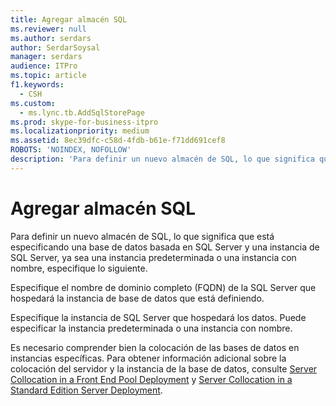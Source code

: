 ```yaml
---
title: Agregar almacén SQL
ms.reviewer: null
ms.author: serdars
author: SerdarSoysal
manager: serdars
audience: ITPro
ms.topic: article
f1.keywords:
  - CSH
ms.custom:
  - ms.lync.tb.AddSqlStorePage
ms.prod: skype-for-business-itpro
ms.localizationpriority: medium
ms.assetid: 8ec39dfc-c58d-4fdb-b61e-f71dd691cef8
ROBOTS: 'NOINDEX, NOFOLLOW'
description: 'Para definir un nuevo almacén de SQL, lo que significa que está especificando una base de datos basada en SQL Server y una instancia de SQL Server, ya sea una instancia predeterminada o una instancia con nombre, especifique lo siguiente.'
---
```


# <a name="add-sql-store"></a>Agregar almacén SQL

Para definir un nuevo almacén de SQL, lo que significa que está especificando una base de datos basada en SQL Server y una instancia de SQL Server, ya sea una instancia predeterminada o una instancia con nombre, especifique lo siguiente.

Especifique el nombre de dominio completo (FQDN) de la SQL Server que hospedará la instancia de base de datos que está definiendo.

Especifique la instancia de SQL Server que hospedará los datos. Puede especificar la instancia predeterminada o una instancia con nombre.

Es necesario comprender bien la colocación de las bases de datos en instancias específicas. Para obtener información adicional sobre la colocación del servidor y la instancia de la base de datos, consulte [Server Collocation in a Front End Pool Deployment](/previous-versions/office/lync-server-2013/lync-server-2013-server-collocation-in-an-enterprise-edition-front-end-pool-deployment) y [Server Collocation in a Standard Edition Server Deployment](/previous-versions/office/lync-server-2013/lync-server-2013-server-collocation-in-a-standard-edition-server-deployment).